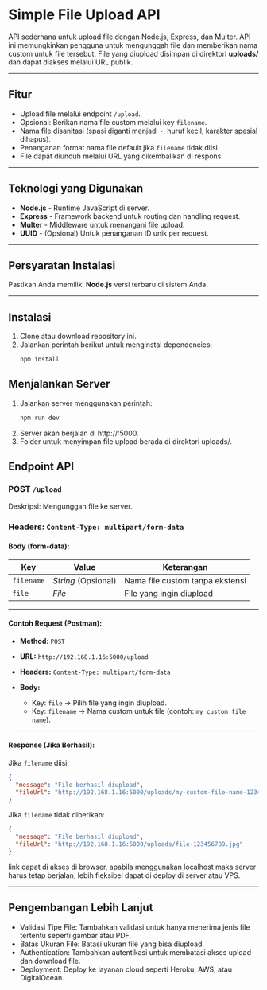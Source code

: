 # Simple File Upload API

API sederhana untuk upload file dengan Node.js, Express, dan Multer. API ini memungkinkan pengguna untuk mengunggah file dan memberikan nama custom untuk file tersebut. File yang diupload disimpan di direktori **uploads/** dan dapat diakses melalui URL publik.

---

## **Fitur**
- Upload file melalui endpoint `/upload`.
- Opsional: Berikan nama file custom melalui key `filename`.
- Nama file disanitasi (spasi diganti menjadi `-`, huruf kecil, karakter spesial dihapus).
- Penanganan format nama file default jika `filename` tidak diisi.
- File dapat diunduh melalui URL yang dikembalikan di respons.

---

## **Teknologi yang Digunakan**
- **Node.js** - Runtime JavaScript di server.
- **Express** - Framework backend untuk routing dan handling request.
- **Multer** - Middleware untuk menangani file upload.
- **UUID** - (Opsional) Untuk penanganan ID unik per request.

---

## **Persyaratan Instalasi**
Pastikan Anda memiliki **Node.js** versi terbaru di sistem Anda.

---

## **Instalasi**

1. Clone atau download repository ini.
2. Jalankan perintah berikut untuk menginstal dependencies:
   ```sh
   npm install
   ```
## **Menjalankan Server**

1. Jalankan server menggunakan perintah:
    ```sh
    npm run dev
    ```
2. Server akan berjalan di http://<IP-server>:5000.
3. Folder untuk menyimpan file upload berada di direktori uploads/.

## **Endpoint API**
### **POST** `/upload`
Deskripsi: Mengunggah file ke server.
### **Headers:** `Content-Type: multipart/form-data`
#### **Body (form-data):**
| Key       | Value                    | Keterangan                                      |
|-----------|--------------------------|-------------------------------------------------|
| `filename`| *String* (Opsional)      | Nama file custom tanpa ekstensi                 |
| `file`    | *File*                   | File yang ingin diupload                        |

---

#### **Contoh Request (Postman):**

- **Method:** `POST`
- **URL:** `http://192.168.1.16:5000/upload`
- **Headers:** `Content-Type: multipart/form-data`


- **Body:**  
    - Key: `file` → Pilih file yang ingin diupload.
    - Key: `filename` → Nama custom untuk file (contoh: `my custom file name`).


---

#### **Response (Jika Berhasil):**

Jika `filename` diisi:
```json
{
  "message": "File berhasil diupload",
  "fileUrl": "http://192.168.1.16:5000/uploads/my-custom-file-name-12345.jpg"
}
```

Jika `filename` tidak diberikan:
```json
{
  "message": "File berhasil diupload",
  "fileUrl": "http://192.168.1.16:5000/uploads/file-123456789.jpg"
}
```

link dapat di akses di browser, apabila menggunakan localhost maka server harus tetap berjalan, lebih fleksibel dapat di deploy di server atau VPS.

---
## Pengembangan Lebih Lanjut
- Validasi Tipe File: Tambahkan validasi untuk hanya menerima jenis file tertentu seperti gambar atau PDF.
- Batas Ukuran File: Batasi ukuran file yang bisa diupload.
- Authentication: Tambahkan autentikasi untuk membatasi akses upload dan download file.
- Deployment: Deploy ke layanan cloud seperti Heroku, AWS, atau DigitalOcean.